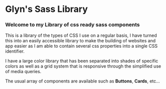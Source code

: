 # Glyn's Sass Library

### Welcome to my Library of css ready sass components

This is a library of the types of CSS I use on a regular basis, I have turned this into an easily accessible library to make the building of websites and app easier as I am able to contain several css properties into a single CSS identifier.

I have a large color library that has been separated into shades of specific colors as well as a grid system that is responsive through the simplified use of media queries.

The usual array of components are available such as __Buttons__, __Cards__, etc...
